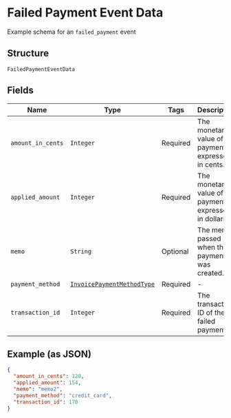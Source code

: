 
# Failed Payment Event Data

Example schema for an `failed_payment` event

## Structure

`FailedPaymentEventData`

## Fields

| Name | Type | Tags | Description |
|  --- | --- | --- | --- |
| `amount_in_cents` | `Integer` | Required | The monetary value of the payment, expressed in cents. |
| `applied_amount` | `Integer` | Required | The monetary value of the payment, expressed in dollars. |
| `memo` | `String` | Optional | The memo passed when the payment was created. |
| `payment_method` | [`InvoicePaymentMethodType`](../../doc/models/invoice-payment-method-type.md) | Required | - |
| `transaction_id` | `Integer` | Required | The transaction ID of the failed payment. |

## Example (as JSON)

```json
{
  "amount_in_cents": 128,
  "applied_amount": 154,
  "memo": "memo2",
  "payment_method": "credit_card",
  "transaction_id": 170
}
```

